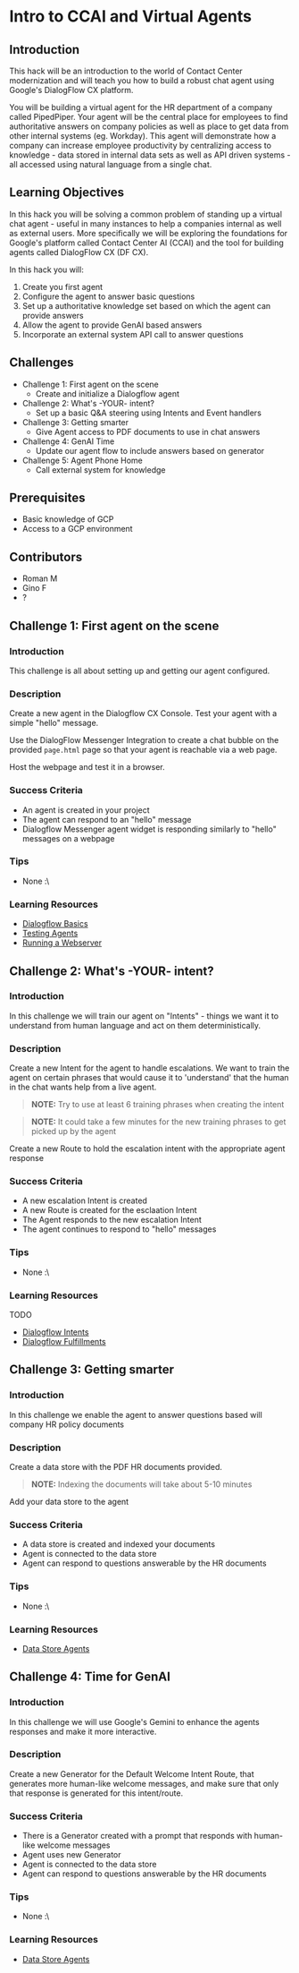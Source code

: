# Intro to CCAI and Virtual Agents

## Introduction

This hack will be an introduction to the world of Contact Center modernization and will teach you how to build a robust chat agent using Google's DialogFlow CX platform.

You will be building a virtual agent for the HR department of a company called PipedPiper. Your agent will be the central place for employees to find authoritative answers  on company policies as well as place to get data from other internal systems (eg. Workday). This agent will demonstrate how a company can increase employee productivity by centralizing access to knowledge - data stored in internal data sets as well as API driven systems - all accessed using natural language from a single chat.

## Learning Objectives

In this hack you will be solving a common problem of standing up a virtual chat agent - useful in many instances to help a companies internal as well as external users. More specifically we will be exploring the foundations for Google's platform called Contact Center AI (CCAI) and the tool for building agents called DialogFlow CX (DF CX).

In this hack you will:

1. Create you first agent 
1. Configure the agent to answer basic questions 
1. Set up a authoritative knowledge set based on which the agent can provide answers
1. Allow the agent to provide GenAI based answers
1. Incorporate an external system API call to answer questions 

## Challenges

- Challenge 1: First agent on the scene
   - Create and initialize a Dialogflow agent
- Challenge 2: What's -YOUR- intent?
   - Set up a basic Q&A steering using Intents and Event handlers 
- Challenge 3: Getting smarter
   - Give Agent access to PDF documents to use in chat answers
- Challenge 4: GenAI Time
   - Update our agent flow to include answers based on generator 
- Challenge 5: Agent Phone Home
   - Call external system for knowledge

## Prerequisites

- Basic knowledge of GCP
- Access to a GCP environment

## Contributors

- Roman M
- Gino F
- ?

## Challenge 1: First agent on the scene

### Introduction

This challenge is all about setting up and getting our agent configured.

### Description

Create a new agent in the Dialogflow CX Console. Test your agent with a simple "hello" message.

Use the DialogFlow Messenger Integration to create a chat bubble on the provided `page.html` page so that your agent is reachable via a web page.

Host the webpage and test it in a browser.

### Success Criteria

- An agent is created in your project
- The agent can respond to an "hello" message
- Dialogflow Messenger agent widget is responding similarly to "hello" messages on a webpage

### Tips

- None :\

### Learning Resources

- [Dialogflow Basics](https://cloud.google.com/dialogflow/cx/docs/basics)
- [Testing Agents](https://cloud.google.com/dialogflow/cx/docs/concept/test-case)
- [Running a Webserver](https://realpython.com/python-http-server/)


## Challenge 2: What's -YOUR- intent?

### Introduction

In this challenge we will train our agent on "Intents" - things we want it to understand from human language and act on them deterministically. 

### Description

Create a new Intent for the agent to handle escalations. We want to train the agent on certain phrases that would cause it to 'understand' that the human in the chat wants help from a live agent. 
> **NOTE:** Try to use at least 6 training phrases when creating the intent 

> **NOTE:** It could take a few minutes for the new training phrases to get picked up by the agent

Create a new Route to hold the escalation intent with the appropriate agent response

### Success Criteria

- A new escalation Intent is created
- A new Route is created for the esclaation Intent 
- The Agent responds to the new escalation Intent
- The agent continues to respond to "hello" messages

### Tips

- None :\

### Learning Resources

TODO

- [Dialogflow Intents](https://cloud.google.com/dialogflow/cx/docs/concept/intent)
- [Dialogflow Fulfillments](https://cloud.google.com/dialogflow/cx/docs/concept/fulfillment)


## Challenge 3: Getting smarter

### Introduction

In this challenge we enable the agent to answer questions based will company HR policy documents 

### Description

Create a data store with the PDF HR documents provided.

> **NOTE:** Indexing the documents will take about 5-10 minutes

Add your data store to the agent

### Success Criteria

- A data store is created and indexed your documents
- Agent is connected to the data store 
- Agent can respond to questions answerable by the HR documents

### Tips

- None :\

### Learning Resources

- [Data Store Agents](https://cloud.google.com/dialogflow/vertex/docs/concept/data-store-agent)

## Challenge 4: Time for GenAI

### Introduction

In this challenge we will use Google's Gemini to enhance the agents responses and make it more interactive.

### Description

Create a new Generator for the Default Welcome Intent Route, that generates more human-like welcome messages, and make sure that only that response is generated for this intent/route.

### Success Criteria

- There is a Generator created with a prompt that responds with human-like welcome messages
- Agent uses new Generator 
- Agent is connected to the data store 
- Agent can respond to questions answerable by the HR documents

### Tips

- None :\

### Learning Resources

- [Data Store Agents](https://cloud.google.com/dialogflow/vertex/docs/concept/data-store-agent)